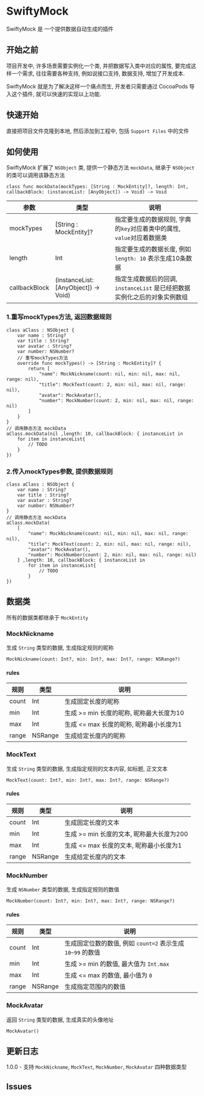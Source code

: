 # SwiftyMock

SwiftyMock 是 一个提供数据自动生成的插件

## 开始之前

项目开发中, 许多场景需要实例化一个类, 并把数据写入类中对应的属性, 要完成这样一个需求, 往往需要各种支持, 例如说接口支持, 数据支持, 增加了开发成本.

SwiftyMock 就是为了解决这样一个痛点而生, 开发者只需要通过 CocoaPods 导入这个插件, 就可以快速的实现以上功能.

## 快速开始

直接把项目文件克隆到本地, 然后添加到工程中, 包括 `Support Files` 中的文件

## 如何使用

SwiftyMock 扩展了 `NSObject` 类, 提供一个静态方法 `mockData`, 继承于 `NSObject` 的类可以调用该静态方法

```
class func mockData(mockTypes: [String : MockEntity]?, length: Int, callbackBlock: (instanceList: [AnyObject]) -> Void) -> Void
```

参数 | 类型 | 说明
----- | ----- | ---------------
mockTypes | [String : MockEntity]? | 指定要生成的数据规则, 字典的`key`对应着类中的属性, `value`对应着数据类
length | Int | 指定要生成的数据长度, 例如 `length: 10` 表示生成10条数据
callbackBlock | (instanceList: [AnyObject]) -> Void) | 指定生成数据后的回调, `instanceList` 是已经把数据实例化之后的对象实例数组

### 1.重写mockTypes方法, 返回数据规则

```
class aClass : NSObject {
    var name : String?
    var title : String?
    var avatar : String?
    var number: NSNumber?
    // 重写mockTypes方法
    override func mockTypes() -> [String : MockEntity]? {
        return [
            "name": MockNickname(count: nil, min: nil, max: nil, range: nil),
            "title": MockText(count: 2, min: nil, max: nil, range: nil),
            "avatar": MockAvatar(),
            "number": MockNumber(count: 2, min: nil, max: nil, range: nil)
        ]
    }
}
// 调用静态方法 mockData
aClass.mockData(nil ,length: 10, callbackBlock: { instanceList in
    for item in instanceList{
		// TODO
    }
})
```

### 2.传入mockTypes参数, 提供数据规则

```
class aClass : NSObject {
    var name : String?
    var title : String?
    var avatar : String?
    var number: NSNumber?
}
// 调用静态方法 mockData
aClass.mockData(
    [
        "name": MockNickname(count: nil, min: nil, max: nil, range: nil),
        "title": MockText(count: 2, min: nil, max: nil, range: nil),
        "avatar": MockAvatar(),
        "number": MockNumber(count: 2, min: nil, max: nil, range: nil)
    ] ,length: 10, callbackBlock: { instanceList in
        for item in instanceList{
            // TODO
        }
})
```

## 数据类

所有的数据类都继承于 `MockEntity`

### MockNickname

生成 `String` 类型的数据, 生成指定规则的昵称

```
MockNickname(count: Int?, min: Int?, max: Int?, range: NSRange?)
```

#### rules

规则 | 类型 | 说明
----- | ----- | ---------------
count | Int | 生成固定长度的昵称
min | Int | 生成 >= min 长度的昵称, 昵称最大长度为10
max | Int | 生成 <= max 长度的昵称, 昵称最小长度为1
range | NSRange | 生成给定长度内的昵称


### MockText

生成 `String` 类型的数据, 生成指定规则的文本内容, 如标题, 正文文本

```
MockText(count: Int?, min: Int?, max: Int?, range: NSRange?)
```

#### rules

规则 | 类型 | 说明
----- | ----- | ---------------
count | Int | 生成固定长度的文本
min | Int | 生成 >= min 长度的文本, 昵称最大长度为200
max | Int | 生成 <= max 长度的文本, 昵称最小长度为1
range | NSRange | 生成给定长度内的文本

### MockNumber

生成 `NSNumber` 类型的数据, 生成指定规则的数值

```
MockNumber(count: Int?, min: Int?, max: Int?, range: NSRange?)
```

#### rules

规则 | 类型 | 说明
----- | ----- | ---------------
count | Int | 生成固定位数的数值, 例如 `count=2` 表示生成 `10~99` 的数值
min | Int | 生成 >= min 的数值, 最大值为 `Int.max`
max | Int | 生成 <= max 的数值, 最小值为 `0`
range | NSRange | 生成指定范围内的数值

### MockAvatar

返回 `String` 类型的数据, 生成真实的头像地址

```
MockAvatar()
```

## 更新日志

1.0.0 - 支持 `MockNickname`, `MockText`, `MockNumber`, `MockAvatar` 四种数据类型

## Issues
